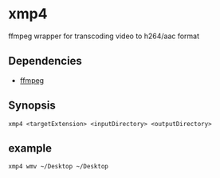 # xmp4
ffmpeg wrapper for transcoding video to h264/aac format

## Dependencies
* [ffmpeg](https://ffmpeg.org "ffmpeg")

## Synopsis
	xmp4 <targetExtension> <inputDirectory> <outputDirectory>

## example
	xmp4 wmv ~/Desktop ~/Desktop

